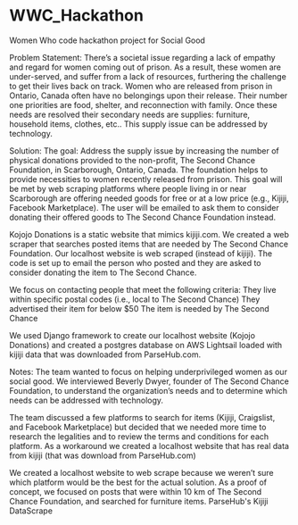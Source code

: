 # WWC_Hackathon
Women Who code hackathon project for Social Good

Problem Statement:
There’s a societal issue regarding a lack of empathy and regard for women coming out of prison. As a result, these women are under-served, and suffer from a lack of resources, furthering the challenge to get their lives back on track.  Women who are released from prison in Ontario, Canada often have no belongings upon their release. Their number one priorities are food, shelter, and reconnection with family.  Once these needs are resolved their secondary needs are supplies: furniture, household items, clothes, etc..  This supply issue can be addressed by technology.

Solution:
The goal: 
Address the supply issue by increasing the number of physical donations provided to the non-profit, The Second Chance Foundation, in Scarborough, Ontario, Canada.  The foundation helps to provide necessities to women recently released from prison.  This goal will be met by web scraping platforms where people living in or near Scarborough are offering needed goods for free or at a low price (e.g., Kijiji, Facebook Marketplace).  The user will be emailed to ask them to consider donating their offered goods to The Second Chance Foundation instead. 

Kojojo Donations is a static website that mimics kijiji.com. We created a web scraper that searches posted items that are needed by The Second Chance Foundation. Our localhost website is web scraped (instead of kijiji).
The code is set up to email the person who posted and they are asked to consider donating the item to The Second Chance.

We focus on contacting people that meet the following criteria:
They live within specific postal codes (i.e., local to The Second Chance)
They advertised their item for below $50 
The item is needed by The Second Chance

We used Django framework to create our localhost website (Kojojo Donations) and created a postgres database on AWS Lightsail loaded with kijiji data that was downloaded from ParseHub.com. 

Notes:
The team wanted to focus on helping underprivileged women as our social good. We interviewed Beverly Dwyer, founder of The Second Chance Foundation, to understand the organization’s needs and to determine which needs can be addressed with technology.

The team discussed a few platforms to search for items (Kijiji, Craigslist, and Facebook Marketplace) but decided that we needed more time to research the legalities
and to review the terms and conditions for each platform.  As a workaround we created a localhost website that has real data from kijiji (that was download from ParseHub.com) 

We created a localhost website to web scrape because we weren’t sure which platform would be the best for the actual solution. 
As a proof of concept, we focused on posts that were within 10 km of The Second Chance Foundation, and searched for furniture items. ParseHub's Kijiji DataScrape
